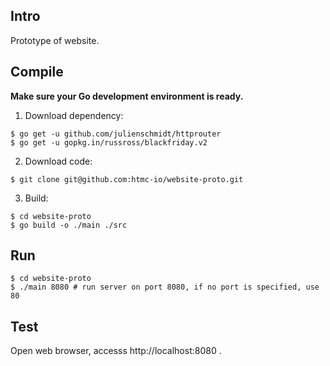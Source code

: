 ## Intro
Prototype of website.

## Compile
**Make sure your Go development environment is ready.**

1. Download dependency:
``` shell
$ go get -u github.com/julienschmidt/httprouter
$ go get -u gopkg.in/russross/blackfriday.v2
```
2. Download code:
``` shell
$ git clone git@github.com:htmc-io/website-proto.git
```
3. Build:
``` shell
$ cd website-proto
$ go build -o ./main ./src
```

## Run
``` shell
$ cd website-proto
$ ./main 8080 # run server on port 8080, if no port is specified, use 80
```

## Test
Open web browser, accesss http://localhost:8080 .




